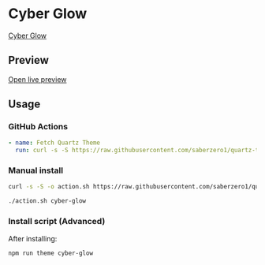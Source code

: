# Cyber Glow

[Cyber Glow](https://github.com/ArtexJay/Obsidian-CyberGlow)

## Preview

[Open live preview](https://quartz-themes.github.io/cyber-glow/)

## Usage

### GitHub Actions

```yaml
- name: Fetch Quartz Theme
  run: curl -s -S https://raw.githubusercontent.com/saberzero1/quartz-themes/master/action.sh | bash -s -- cyber-glow
```

### Manual install

```bash
curl -s -S -o action.sh https://raw.githubusercontent.com/saberzero1/quartz-themes/master/action.sh

./action.sh cyber-glow
```

### Install script (Advanced)

After installing:

```bash
npm run theme cyber-glow
```
